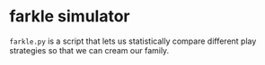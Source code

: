 # farkle simulator

`farkle.py` is a script that lets us statistically compare different play strategies so that we can cream our family.
